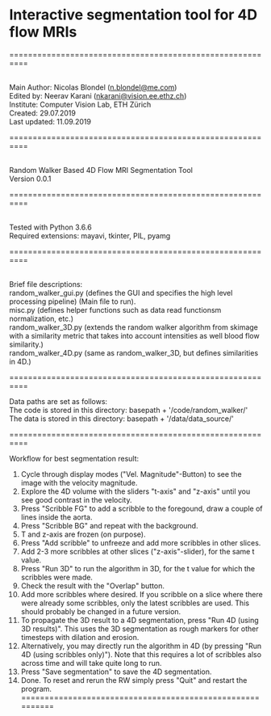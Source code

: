 # Interactive segmentation tool for 4D flow MRIs

==========================================================

<br />Main Author: Nicolas Blondel (n.blondel@me.com)
<br />Edited by: Neerav Karani (nkarani@vision.ee.ethz.ch)
<br />Institute: Computer Vision Lab, ETH Zürich
<br />Created: 29.07.2019
<br />Last updated: 11.09.2019

==========================================================

<br />Random Walker Based 4D Flow MRI Segmentation Tool
<br />Version 0.0.1

==========================================================

<br />Tested with Python 3.6.6
<br />Required extensions: mayavi, tkinter, PIL, pyamg

==========================================================

<br />Brief file descriptions:
<br />random_walker_gui.py (defines the GUI and specifies the high level processing pipeline) (Main file to run).
<br />misc.py (defines helper functions such as data read functionsm normalization, etc.)
<br />random_walker_3D.py (extends the random walker algorithm from skimage with a similarity metric that takes into account intensities as well blood flow similarity.)
<br />random_walker_4D.py (same as random_walker_3D, but defines similarities in 4D.)

==========================================================

Data paths are set as follows:
<br />The code is stored in this directory: basepath + '/code/random_walker/'
<br />The data is stored in this directory: basepath + '/data/data_source/'

==========================================================

Workflow for best segmentation result:

1) Cycle through display modes ("Vel. Magnitude"-Button) to see the image with the velocity magnitude.
2) Explore the 4D volume with the sliders "t-axis" and "z-axis" until you see good contrast in the velocity.
3) Press "Scribble FG" to add a scribble to the foregound, draw a couple of lines inside the aorta.
4) Press "Scribble BG" and repeat with the background.
5) T and z-axis are frozen (on purpose).
6) Press "Add scribble" to unfreeze and add more scribbles in other slices.
7) Add 2-3 more scribbles at other slices ("z-axis"-slider), for the same t value.
8) Press "Run 3D" to run the algorithm in 3D, for the t value for which the scribbles were made.
9) Check the result with the "Overlap" button.
10) Add more scribbles where desired. If you scribble on a slice where there were already some scribbles, only the latest scribbles are used. This should probably be changed in a future version.
10) To propagate the 3D result to a 4D segmentation, press "Run 4D (using 3D results)". This uses the 3D segmentation as rough markers for other timesteps with dilation and erosion.
11) Alternatively, you may directly run the algorithm in 4D (by pressing "Run 4D (using scribbles only)"). Note that this requires a lot of scribbles also across time and will take quite long to run.
12) Press "Save segmentation" to save the 4D segmentation.
13) Done.
To reset and rerun the RW simply press "Quit" and restart the program.
==========================================================
